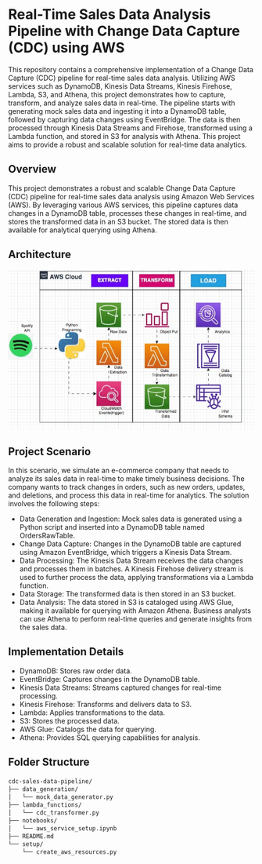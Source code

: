 # Real-Time Sales Data Analysis Pipeline with Change Data Capture (CDC)  using AWS   

This repository contains a comprehensive implementation of a Change Data Capture (CDC) pipeline for real-time sales data analysis. Utilizing AWS services such as DynamoDB, Kinesis Data Streams, Kinesis Firehose, Lambda, S3, and Athena, this project demonstrates how to capture, transform, and analyze sales data in real-time. The pipeline starts with generating mock sales data and ingesting it into a DynamoDB table, followed by capturing data changes using EventBridge. The data is then processed through Kinesis Data Streams and Firehose, transformed using a Lambda function, and stored in S3 for analysis with Athena. This project aims to provide a robust and scalable solution for real-time data analytics. 

## Overview 
This project demonstrates a robust and scalable Change Data Capture (CDC) pipeline for real-time sales data analysis using Amazon Web Services (AWS). By leveraging various AWS services, this pipeline captures data changes in a DynamoDB table, processes these changes in real-time, and stores the transformed data in an S3 bucket. The stored data is then available for analytical querying using Athena.

## Architecture
<img src='https://github.com/diegovillatoromx/ETL-Pipeline-Spotify/blob/main/architecture_diagram_spotify.gif' alt="architecture_diagram_spotify">


## Project Scenario  
In this scenario, we simulate an e-commerce company that needs to analyze its sales data in real-time to make timely business decisions. The company wants to track changes in orders, such as new orders, updates, and deletions, and process this data in real-time for analytics. The solution involves the following steps: 

- Data Generation and Ingestion: Mock sales data is generated using a Python script and inserted into a DynamoDB table named OrdersRawTable.
- Change Data Capture: Changes in the DynamoDB table are captured using Amazon EventBridge, which triggers a Kinesis Data Stream.
- Data Processing: The Kinesis Data Stream receives the data changes and processes them in batches. A Kinesis Firehose delivery stream is used to further process the data, applying transformations via a Lambda function.
- Data Storage: The transformed data is then stored in an S3 bucket.
- Data Analysis: The data stored in S3 is cataloged using AWS Glue, making it available for querying with Amazon Athena. Business analysts can use Athena to perform real-time queries and generate insights from the sales data.

## Implementation Details
- DynamoDB: Stores raw order data.
- EventBridge: Captures changes in the DynamoDB table.
- Kinesis Data Streams: Streams captured changes for real-time processing.
- Kinesis Firehose: Transforms and delivers data to S3.
- Lambda: Applies transformations to the data.
- S3: Stores the processed data.
- AWS Glue: Catalogs the data for querying.
- Athena: Provides SQL querying capabilities for analysis.


## Folder Structure

```arduino
cdc-sales-data-pipeline/
├── data_generation/
│   └── mock_data_generator.py
├── lambda_functions/
│   └── cdc_transformer.py
├── notebooks/
│   └── aws_service_setup.ipynb
├── README.md
└── setup/
    └── create_aws_resources.py
```

